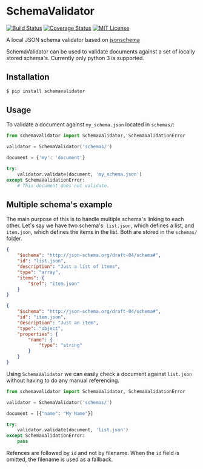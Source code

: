 # SchemaValidator

[![Build Status](http://img.shields.io/travis/wendbv/schemavalidator.svg)](https://travis-ci.org/wendbv/schemavalidator)
[![Coverage Status](http://img.shields.io/coveralls/wendbv/schemavalidator.svg)](https://coveralls.io/r/wendbv/schemavalidator)
[![MIT License](https://img.shields.io/badge/license-MIT-green.svg)](https://tldrlegal.com/license/mit-license)

A local JSON schema validator based on [jsonschema](https://github.com/Julian/jsonschema/)

SchemaValidator can be used to validate documents against a set of locally
stored schema's. Currently only python 3 is supported.


## Installation

```bash
$ pip install schemavalidator
```


## Usage

To validate a document against `my_schema.json` located in `schemas/`:

```python
from schemavalidator import SchemaValidator, SchemaValidationError

validator = SchemaValidator('schemas/')

document = {'my': 'document'}

try:
    validator.validate(document, 'my_schema.json')
except SchemaValidationError:
    # This document does not validate.
```

## Multiple schema's example

The main purpose of this is to handle multiple schema's linking to
each other. Let's say we have two schema's: `list.json`, which defines a list,
and `item.json`, which defines the items in the list. Both are stored in the
`schemas/` folder.

```json
{
    "$schema": "http://json-schema.org/draft-04/schema#",
    "id": "list.json",
    "description": "Just a list of items",
    "type": "array",
    "items": {
        "$ref": "item.json"
    }
}
```

```json
{
    "$schema": "http://json-schema.org/draft-04/schema#",
    "id": "item.json",
    "description": "Just an item",
    "type": "object",
    "properties": {
        "name": {
            "type": "string"
        }
    }
}
```

Using `SchemaValidator` we can easily check a document against `list.json`
without having to do any manual referencing.

```python
from schemavalidator import SchemaValidator, SchemaValidationError

validator = SchemaValidator('schemas/')

document = [{"name": "My Name"}]

try:
    validator.validate(document, 'list.json')
except SchemaValidationError:
    pass
```

Refences are followed by `id` and not by filename. When the `id` field is
omitted, the filename is used as a fallback.
